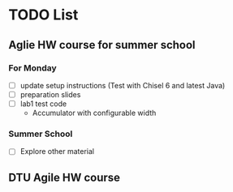 # TODO List

## Aglie HW course for summer school

### For Monday

 * [ ] update setup instructions (Test with Chisel 6 and latest Java)
 * [ ] preparation slides
 * [ ] lab1 test code
     - Accumulator with configurable width

### Summer School

 * [ ] Explore other material

## DTU Agile HW course